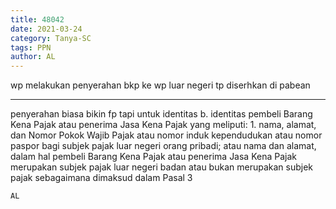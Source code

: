 ```yaml
---
title: 48042
date: 2021-03-24
category: Tanya-SC
tags: PPN
author: AL
---
```


wp melakukan penyerahan bkp ke wp luar negeri tp diserhkan di pabean

---

penyerahan biasa bikin fp tapi untuk identitas b. identitas pembeli Barang Kena Pajak atau penerima Jasa Kena Pajak yang meliputi: 1. nama, alamat, dan Nomor Pokok Wajib Pajak atau nomor induk kependudukan atau nomor paspor bagi subjek pajak luar negeri orang pribadi; atau nama dan alamat, dalam hal pembeli Barang Kena Pajak atau penerima Jasa Kena Pajak merupakan subjek pajak luar negeri badan atau bukan merupakan subjek pajak sebagaimana dimaksud dalam Pasal 3

`AL`
